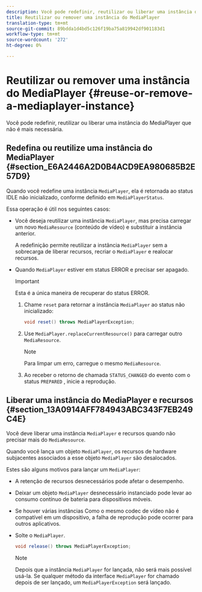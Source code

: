 ```yaml
---
description: Você pode redefinir, reutilizar ou liberar uma instância do MediaPlayer que não é mais necessária.
title: Reutilizar ou remover uma instância do MediaPlayer
translation-type: tm+mt
source-git-commit: 89bdda1d4bd5c126f19ba75a819942df901183d1
workflow-type: tm+mt
source-wordcount: '272'
ht-degree: 0%

---
```



# Reutilizar ou remover uma instância do MediaPlayer {#reuse-or-remove-a-mediaplayer-instance}

Você pode redefinir, reutilizar ou liberar uma instância do MediaPlayer que não é mais necessária.

## Redefina ou reutilize uma instância do MediaPlayer {#section_E6A2446A2D0B4ACD9EA980685B2E57D9}

Quando você redefine uma instância `MediaPlayer`, ela é retornada ao status IDLE não inicializado, conforme definido em `MediaPlayerStatus`.

Essa operação é útil nos seguintes casos:

* Você deseja reutilizar uma instância `MediaPlayer`, mas precisa carregar um novo `MediaResource` (conteúdo de vídeo) e substituir a instância anterior.

   A redefinição permite reutilizar a instância `MediaPlayer` sem a sobrecarga de liberar recursos, recriar o `MediaPlayer` e realocar recursos.

* Quando `MediaPlayer` estiver em status ERROR e precisar ser apagado.

   >[!IMPORTANT]
   >
   >Esta é a única maneira de recuperar do status ERROR.

   1. Chame `reset` para retornar a instância `MediaPlayer` ao status não inicializado:

      ```java
      void reset() throws MediaPlayerException; 
      ```

   1. Use `MediaPlayer.replaceCurrentResource()` para carregar outro `MediaResource`.

      >[!NOTE]
      >
      >Para limpar um erro, carregue o mesmo `MediaResource`.

   1. Ao receber o retorno de chamada `STATUS_CHANGED` do evento com o status `PREPARED` , inicie a reprodução.

## Liberar uma instância do MediaPlayer e recursos {#section_13A0914AFF784943ABC343F7EB249C4E}

Você deve liberar uma instância `MediaPlayer` e recursos quando não precisar mais do `MediaResource`.

Quando você lança um objeto `MediaPlayer`, os recursos de hardware subjacentes associados a esse objeto `MediaPlayer` são desalocados.

Estes são alguns motivos para lançar um `MediaPlayer`:

* A retenção de recursos desnecessários pode afetar o desempenho.
* Deixar um objeto `MediaPlayer` desnecessário instanciado pode levar ao consumo contínuo de bateria para dispositivos móveis.
* Se houver várias instâncias
Como o mesmo codec de vídeo não é compatível em um dispositivo, a falha de reprodução pode ocorrer para outros aplicativos.

* Solte o `MediaPlayer`.

   ```java
   void release() throws MediaPlayerException;
   ```

   >[!NOTE]
   >
   >Depois que a instância `MediaPlayer` for lançada, não será mais possível usá-la. Se qualquer método da interface `MediaPlayer` for chamado depois de ser lançado, um `MediaPlayerException` será lançado.